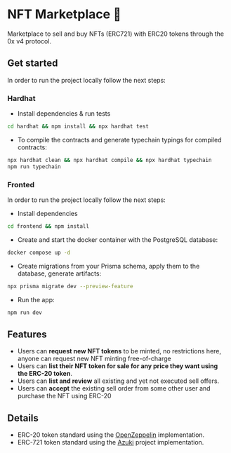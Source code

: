 # NFT Marketplace 🛒

Marketplace to sell and buy NFTs (ERC721) with ERC20 tokens through the 0x v4 protocol.

## Get started

In order to run the project locally follow the next steps:

### Hardhat

- Install dependencies & run tests

```sh
cd hardhat && npm install && npx hardhat test
```

- To compile the contracts and generate typechain typings for compiled contracts:

```sh
npx hardhat clean && npx hardhat compile && npx hardhat typechain
npm run typechain
```

### Fronted

In order to run the project locally follow the next steps:

- Install dependencies

```sh
cd frontend && npm install
```

- Create and start the docker container with the PostgreSQL database:

```sh
docker compose up -d
```

- Create migrations from your Prisma schema, apply them to the database, generate artifacts:

```sh
npx prisma migrate dev --preview-feature
```

- Run the app:

```sh
npm run dev
```

## Features

- Users can **request new NFT tokens** to be minted, no restrictions here, anyone can request new NFT minting free-of-charge
- Users can **list their NFT token for sale for any price they want using the ERC-20 token**.
- Users can **list and review** all existing and yet not executed sell offers.
- Users can **accept** the existing sell order from some other user and purchase the NFT using ERC-20

## Details

- ERC-20 token standard using the [OpenZeppelin] implementation.
- ERC-721 token standard using the [Azuki] project implementation.

[0x v4 protocol]: https://docs.0x.org/nft-support/docs/introduction
[azuki]: https://github.com/chiru-labs/ERC721A
[openzeppelin]: https://docs.openzeppelin.com/contracts/4.x/erc20
